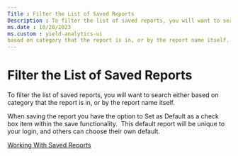 ```yaml
---
Title : Filter the List of Saved Reports
Description : To filter the list of saved reports, you will want to search either
ms.date : 10/28/2023
ms.custom : yield-analytics-ui
based on category that the report is in, or by the report name itself.
---
```



# Filter the List of Saved Reports



To filter the list of saved reports, you will want to search either
based on category that the report is in, or by the report name itself.

When saving the report you have the option to Set as Default as a check
box item within the save functionality.  This default report will be
unique to your login, and others can choose their own default.




<a href="working-with-saved-reports.md" class="link">Working
With Saved Reports</a>






